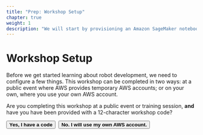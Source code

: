 ```yaml
---
title: "Prep: Workshop Setup"
chapter: true
weight: 1
description: "We will start by provisioning an Amazon SageMaker notebook instance."
---
```


# Workshop Setup

Before we get started learning about robot development, we need to configure a few things.  This workshop can be completed in two ways:  at a public event where AWS provides temporary AWS accounts; or on your own, where you use your own AWS account.

Are you completing this workshop at a public event or training session, **and** have you have been provided with a 12-character workshop code?


   <button class="ui-button" onclick="document.getElementById('with_code').style.display = 'block';document.getElementById('no_code').style.display = 'none';">**Yes, I have a code**</button>&nbsp;&nbsp;<button class="ui-button" onclick="document.getElementById('with_code').style.display = 'none';document.getElementById('no_code').style.display = 'block';">**No.  I will use my own AWS account.**</button>

<div id="with_code" style="display:none">

{{% md %}}
### Log  in to the AWS Console and set the AWS Region

For this workshop, we've created temporary AWS accounts for all attendees.  You were provided with a code to access your AWS account for the workshop.  You will need that code in the next steps.  To get started, enter the AWS Console by going to this web site:

**[https://dashboard.eventengine.run](https://dashboard.eventengine.run)**   

On the *Who are you?* form, enter the code you were provided (ensure the case is correct) and click **Proceed**.

![Event Engine Login](../../images/mars-rover/event-engine-login.jpg)

Then click on the **AWS Console** button, and then the **Open Console** button on the pop-up.

![Event Engine Open Console](../../images/mars-rover/event-engine-open-console.jpg)

We will use the US East (N. Virginia) region for this workshop.  In the region menu item, select *US East (N. Virginia)*.

![Region selection](../../images/mars-rover/region-selection.jpg)

### Launch CloudFormation Stack 
AWS CloudFormation provides a common language to describe and provision infrastructure resources in your cloud environment. CloudFormation allows you to use a simple text file to model and provision the resources needed for the workshop.  For this workshop, we've pre-created a template that simplifies some of the setup.  The infrastructure it creates is needed to run the activities.  It will create an S3 bucket and networking resources.

Once you have successfully signed into the AWS console, click the button below to launch a CloudFormation stack to create the required resources:

[![Launch Stack](../../images/launch-stack.svg)](https://console.aws.amazon.com/cloudformation/home#/stacks/new?templateURL=https://public-mcfeenea-sm-nb.s3.amazonaws.com/drnotebookeast1.json&region=us-east-1)


1. On the *Create stack* page, accept the defaults and click **Next**.
2. On the *Specify stack details* page, set *Stack name* to a value that will help you identify this stack, such as "deepracer-wrkshp-resources".
3. In the *Parameters* section, enter values for the following parameters and they will be applied to your AWS environment.
4. For the *DeepRacerS3BucketName* field, the value must be globally-unique, and it must be lower case.  This is because it will be used in the domain name for the S3 bucket that gets created.  For today's workshop, namespace your bucket with your initials or a user name to improve its uniqueness.  For example, if your name is Jane Penelope Smith, you might name the bucket, "jps-deepracer-workshop".  
5. For the *NotebookName* field, the value does not have to be globally unique but it cannot be a duplicate of an Amazon SageMaker notebook in your individual AWS account. Click **Next**.
6. On the *Configure stack options* page, use the default values and click **Next**.
6. On the *Review* page, review the choices, and check the box at the bottom of the page to "acknowledge that AWS CloudFormation might create IAM resources with custom names".
7. Click **Create stack**.


This will create:

- a **VPC** with a pair of **subnets** and a **default security group**.
- an **S3 bucket** to store your Amazon SageMaker notebook and AWS Robomaker]  assets.

The stack creation should only take a minute or two.  Once the status has changed to CREATE_COMPLETE, click on the stack's  **Outputs** tab. It will provide you with several Key/Value pairs that we will use later in the workshop.  Specifically, you should copy and paste several Key/Values to a notepad application.  This is not required, but be prepared to navigate back to the CloudFormation **Outputs** tab when you're asked for these values later.  

You will need the values for the following:

- S3BucketName
- Notebook Name

### Launch the Amazon SageMaker Notebook and complete the Workshop Setup section

1. Launch a new web browser window and navigate to the SageMaker Notebook Instance by selecting Amazon Sagemaker in the Services drop down in the AWS Console

2. In the left menu select Notebook Instances

3. Verify the region in the AWS Console is US East (N. Virginia).

4. Select Open Jupyter or Open JupyterLab.

5. If the kernel does not auto-populate then select conda_amazonei_tensorflow_p36.

6. Execute all of the cells in the **Section: Workshop Setup**




**Congratulations!** You have completed the setup portion of the workshop.

**[Continue to the next module.](../modifysimapp/)**
{{% /md %}}
</div>

<div id="no_code" style="display:none">
{{% md %}}
### Log  in to the AWS Console and set the AWS Region

When using your own AWS account to complete this workshop, your user need read and write permissions to several AWS services. The AWS CloudFormation stack will create an Amazon SageMaker notebook instance with the required permissions applied.

### Select the AWS Region 
This workshop uses the US East (N. Virginia) region. 
Select the region in the upper right corner of the AWS Console.

### Launch CloudFormation Stack 
AWS CloudFormation provides a common language to describe and provision infrastructure resources in your cloud environment. CloudFormation allows you to use a simple text file to model and provision the resources needed for the workshop.  For this workshop, we've pre-created a template that simplifies some of the setup.  The infrastructure it creates is needed to run the activities.  

Once you have successfully changed the AWS Region to US East (N. Virginia), click the button below to launch a CloudFormation stack to create the required resources.

[![Launch Stack](../../images/launch-stack.svg)](https://console.aws.amazon.com/cloudformation/home#/stacks/new?templateURL=https://public-mcfeenea-sm-nb.s3.amazonaws.com/drnotebookeast1.json&region=us-east-1)

1. On the *Create stack* page, accept the defaults and click **Next**.
2. On the *Specify stack details* page, set *Stack name* to a value that will help you identify this stack, such as "deepracer-wrkshp-resources".
3. In the *Parameters* section, enter values for the following parameters and they will be applied to your AWS environment.
4. For the *DeepRacerS3BucketName* field, the value must be globally-unique, and it must be lower case.  This is because it will be used in the domain name for the S3 bucket that gets created.  For today's workshop, namespace your bucket with your initials or a user name to improve its uniqueness.  For example, if your name is Jane Penelope Smith, you might name the bucket, "jps-deepracer-workshop".  
5. For the *NotebookName* field, the value does not have to be globally unique but it cannot be a duplicate of an Amazon SageMaker notebook in your individual AWS account. Click **Next**.
6. On the *Configure stack options* page, use the default values and click **Next**.
6. On the *Review* page, review the choices, and check the box at the bottom of the page to "acknowledge that AWS CloudFormation might create IAM resources with custom names".
7. Click **Create stack**.


This will create:

- a **VPC** with a pair of **subnets** and a **default security group**.
- an **S3 bucket** to store your AWS SageMaker notebook assets.

The stack creation should only take a minute or two.  Once the status has changed to CREATE_COMPLETE, click on the stack's  **Outputs** tab. It will provide you with several Key/Value pairs that we will use later in the workshop.  Specifically, you should copy and paste several Key/Values to a notepad application.  This is not required, but be prepared to navigate back to the CloudFormation **Outputs** tab when you're asked for these values later.  

You will need the values for the following:

- S3BucketName
- Notebook Name

### Launch the Amazon SageMaker Notebook and complete the Workshop Setup section

1. Launch a new web browser window and navigate to the SageMaker Notebook Instance by selecting Amazon Sagemaker in the Services drop down in the AWS Console

2. In the left menu select Notebook Instances

3. Verify the region in the AWS Console is US East (N. Virginia).

4. Select Open Jupyter or Open JupyterLab.

5. If the kernel does not auto-populate then select conda_amazonei_tensorflow_p36.

6. Execute all of the cells in the **Section: Workshop Setup**


**Congratulations!** You have completed the setup portion of the workshop.

**[Continue to the next module.](../modifyactionspace/)**
{{% /md %}}

</div>